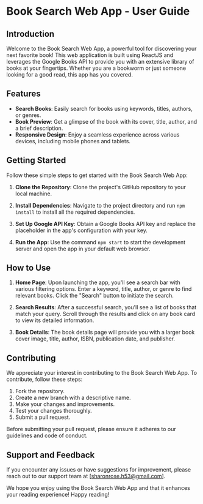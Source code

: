 # Book Search Web App - User Guide

## Introduction

Welcome to the Book Search Web App, a powerful tool for discovering your next favorite book! This web application is built using ReactJS and leverages the Google Books API to provide you with an extensive library of books at your fingertips. Whether you are a bookworm or just someone looking for a good read, this app has you covered.

## Features

- **Search Books**: Easily search for books using keywords, titles, authors, or genres.
- **Book Preview**: Get a glimpse of the book with its cover, title, author, and a brief description.
- **Responsive Design**: Enjoy a seamless experience across various devices, including mobile phones and tablets.

## Getting Started

Follow these simple steps to get started with the Book Search Web App:

1. **Clone the Repository**: Clone the project's GitHub repository to your local machine.

2. **Install Dependencies**: Navigate to the project directory and run `npm install` to install all the required dependencies.

3. **Set Up Google API Key**: Obtain a Google Books API key and replace the placeholder in the app's configuration with your key.

4. **Run the App**: Use the command `npm start` to start the development server and open the app in your default web browser.

## How to Use

1. **Home Page**: Upon launching the app, you'll see a search bar with various filtering options. Enter a keyword, title, author, or genre to find relevant books. Click the "Search" button to initiate the search.

2. **Search Results**: After a successful search, you'll see a list of books that match your query. Scroll through the results and click on any book card to view its detailed information.

3. **Book Details**: The book details page will provide you with a larger book cover image, title, author, ISBN, publication date, and publisher. 

## Contributing

We appreciate your interest in contributing to the Book Search Web App. To contribute, follow these steps:

1. Fork the repository.
2. Create a new branch with a descriptive name.
3. Make your changes and improvements.
4. Test your changes thoroughly.
5. Submit a pull request.

Before submitting your pull request, please ensure it adheres to our guidelines and code of conduct.

## Support and Feedback

If you encounter any issues or have suggestions for improvement, please reach out to our support team at [sharonrose.h53@gmail.com].

We hope you enjoy using the Book Search Web App and that it enhances your reading experience! Happy reading!
